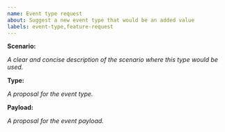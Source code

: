 ```yaml
---
name: Event type request
about: Suggest a new event type that would be an added value
labels: event-type,feature-request
---
```


**Scenario:**

*A clear and concise description of the scenario where this type would be used.*

**Type:**

*A proposal for the event type.*

**Payload:**

*A proposal for the event payload.*
